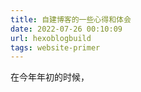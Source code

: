 ```yaml
---
title: 自建博客的一些心得和体会
date: 2022-07-26 00:10:09
url: hexoblogbuild
tags: website-primer
---
```


在今年年初的时候，